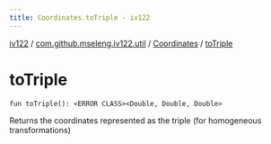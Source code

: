 ```yaml
---
title: Coordinates.toTriple - iv122
---
```


[iv122](../../index.md) / [com.github.mseleng.iv122.util](../index.md) / [Coordinates](index.md) / [toTriple](.)

# toTriple

`fun toTriple(): <ERROR CLASS><Double, Double, Double>`

Returns the coordinates represented as the triple (for homogeneous transformations)

